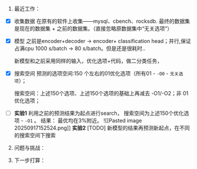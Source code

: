 1. 最近工作：
- [x] 收集数据
	在原有的软件上收集——mysql、cbench、rocksdb.  最终的数据集是现在的数据集 + 之前的数据集。（直接忽略原数据集中“无关选项”）
- [x] 模型
	之前是encoder+decoder -> encoder+ classification head；并行,保证占满cpu 1000 s/batch -> 80 s/batch。但是还是很耗时.. 
	
	新模型和之前采用同样的输入，优化选项+代码，做二分类任务，
- [x] 搜索空间
	预测的选项空间:150 个左右的01优化选项（所有01 - `-O0` - `无关选项`）；
	
	搜索空间：上述150个选项、上述150个选项的基础上再减去 -O1/-O2；非 01 优化选项； 



- [ ] **实验1** 利用之前的预测结果为起点进行search， 搜索空间为上述150个优化选项 - `-O1` 。 结果： 最优均在3%附近。
![[Pasted image 20250917152524.png]]
	**实验2**  [TODO] 新模型的结果再预测新起点，在不同的搜索空间下搜索
	
2. 问题与挑战：

3. 下一步打算：